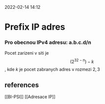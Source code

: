 2022-02-14 14:12

# Prefix IP adres
### Pro obecnou IPv4 adresu: a.b.c.d/n
Pocet zarizeni v siti je $$(2^{32 - n}) - k$$
, kde $k$ je pocet zabranych adres v rozmezi ${2,3}$
## references
[[BI-PSI]]
[[Adresace IP]]